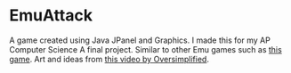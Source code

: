 # EmuAttack
A game created using Java JPanel and Graphics. I made this for my AP Computer Science A final project. Similar to other Emu games such as [this game](https://github.com/grace04/emurun). Art and ideas from [this video by Oversimplified](https://youtu.be/BXpu6tbFCsI).
